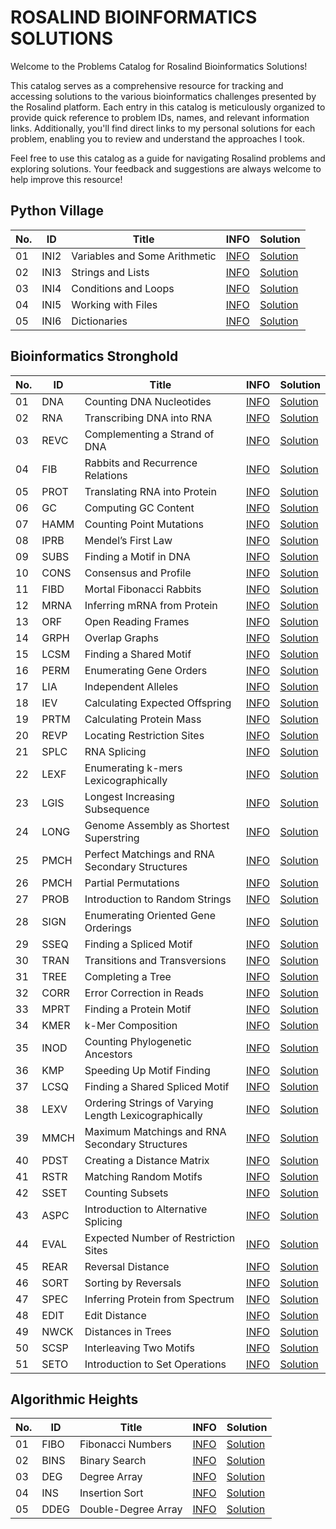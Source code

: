 # ROSALIND BIOINFORMATICS SOLUTIONS
Welcome to the Problems Catalog for Rosalind Bioinformatics Solutions!

This catalog serves as a comprehensive resource for tracking and accessing solutions to the various bioinformatics challenges presented by the Rosalind platform. Each entry in this catalog is meticulously organized to provide quick reference to problem IDs, names, and relevant information links. Additionally, you'll find direct links to my personal solutions for each problem, enabling you to review and understand the approaches I took.

Feel free to use this catalog as a guide for navigating Rosalind problems and exploring solutions. Your feedback and suggestions are always welcome to help improve this resource!

## Python Village

No.  | ID    | Title                           | INFO     | Solution     |
-----|-------|---------------------------------|----------|--------------|
01   | INI2  | Variables and Some Arithmetic   | [INFO](https://rosalind.info/problems/ini2/) | [Solution](https://github.com/AhmedOs13/Rosalind-Bioinformatics/blob/main/Python%20Village/01.%20Variables%20and%20Some%20Arithmetic.py) |
02   | INI3  | Strings and Lists               | [INFO](https://rosalind.info/problems/ini3/) | [Solution](https://github.com/AhmedOs13/Rosalind-Bioinformatics/blob/main/Python%20Village/02.%20Strings%20and%20Lists.py) |
03   | INI4  | Conditions and Loops            | [INFO](https://rosalind.info/problems/ini4/) | [Solution](https://github.com/AhmedOs13/Rosalind-Bioinformatics/blob/main/Python%20Village/03.%20Conditions%20and%20Loops.py) |
04   | INI5  | Working with Files              | [INFO](https://rosalind.info/problems/ini5/) | [Solution](https://github.com/AhmedOs13/Rosalind-Bioinformatics/blob/main/Python%20Village/04.%20Working%20with%20Files.py) |
05   | INI6  | Dictionaries                    | [INFO](https://rosalind.info/problems/ini6/) | [Solution](https://github.com/AhmedOs13/Rosalind-Bioinformatics/blob/main/Python%20Village/05.%20Dictionaries.py) |




## Bioinformatics Stronghold

No.   | ID    | Title                                         | INFO     | Solution     |
------|-------|-----------------------------------------------|----------|--------------|
01    | DNA   | Counting DNA Nucleotides                      | [INFO](https://rosalind.info/problems/dna/) | [Solution](https://github.com/AhmedOs13/Rosalind-Bioinformatics/blob/main/Bioinformatics%20Stronghold/01.%20Counting%20DNA%20Nucleotides.py) |
02    | RNA   | Transcribing DNA into RNA                     | [INFO](https://rosalind.info/problems/rna/) | [Solution](https://github.com/AhmedOs13/Rosalind-Bioinformatics/blob/main/Bioinformatics%20Stronghold/02.%20Transcribing%20DNA%20into%20RNA.py) |
03    | REVC  | Complementing a Strand of DNA                 | [INFO](https://rosalind.info/problems/revc/) | [Solution](https://github.com/AhmedOs13/Rosalind-Bioinformatics/blob/main/Bioinformatics%20Stronghold/03.%20Complementing%20a%20Strand%20of%20DNA.py) |
04    | FIB   | Rabbits and Recurrence Relations              | [INFO](https://rosalind.info/problems/fib/) | [Solution](https://github.com/AhmedOs13/Rosalind-Bioinformatics/blob/main/Bioinformatics%20Stronghold/04.%20Rabbits%20and%20Recurrence%20Relations.py) |
05    | PROT  | Translating RNA into Protein                  | [INFO](https://rosalind.info/problems/prot/) | [Solution](https://github.com/AhmedOs13/Rosalind-Bioinformatics/blob/main/Bioinformatics%20Stronghold/05.%20Translating%20RNA%20into%20Protein.py) |
06    | GC    | Computing GC Content                          | [INFO](https://rosalind.info/problems/gc/) | [Solution](https://github.com/AhmedOs13/Rosalind-Bioinformatics/blob/main/Bioinformatics%20Stronghold/06.%20Computing%20GC%20Content.py) |
07    | HAMM  | Counting Point Mutations                      | [INFO](https://rosalind.info/problems/hamm/) | [Solution](https://github.com/AhmedOs13/Rosalind-Bioinformatics/blob/main/Bioinformatics%20Stronghold/07.%20Counting%20Point%20Mutations.py) |
08    | IPRB  | Mendel’s First Law                            | [INFO](https://rosalind.info/problems/iprb/) | [Solution](https://github.com/AhmedOs13/Rosalind-Bioinformatics/blob/main/Bioinformatics%20Stronghold/08.%20Mendel's%20First%20Law.py) |
09    | SUBS  | Finding a Motif in DNA                        | [INFO](https://rosalind.info/problems/subs/) | [Solution](https://github.com/AhmedOs13/Rosalind-Bioinformatics/blob/main/Bioinformatics%20Stronghold/09.%20Finding%20a%20Motif%20in%20DNA.py) |
10    | CONS  | Consensus and Profile                         | [INFO](https://rosalind.info/problems/cons/) | [Solution](https://github.com/AhmedOs13/Rosalind-Bioinformatics/blob/main/Bioinformatics%20Stronghold/10.%20Consensus%20and%20Profile.py) |
11    | FIBD  | Mortal Fibonacci Rabbits                      | [INFO](https://rosalind.info/problems/fibd/) | [Solution](https://github.com/AhmedOs13/Rosalind-Bioinformatics/blob/main/Bioinformatics%20Stronghold/11.%20Mortal%20Fibonacci%20Rabbits.py) |
12    | MRNA  | Inferring mRNA from Protein                   | [INFO](https://rosalind.info/problems/mrna/) | [Solution](https://github.com/AhmedOs13/Rosalind-Bioinformatics/blob/main/Bioinformatics%20Stronghold/12.%20%20Inferring%20mRNA%20from%20Protein.py) |
13    | ORF   | Open Reading Frames                           | [INFO](https://rosalind.info/problems/orf/) | [Solution](https://github.com/AhmedOs13/Rosalind-Bioinformatics/blob/main/Bioinformatics%20Stronghold/13.%20Open%20Reading%20Frames.py) |
14    | GRPH  | Overlap Graphs                                | [INFO](https://rosalind.info/problems/grph/) | [Solution](https://github.com/AhmedOs13/Rosalind-Bioinformatics/blob/main/Bioinformatics%20Stronghold/14.%20%20Overlap%20Graphs.py) |
15    | LCSM  | Finding a Shared Motif                        | [INFO](https://rosalind.info/problems/lcsm/) | [Solution](https://github.com/AhmedOs13/Rosalind-Bioinformatics/blob/main/Bioinformatics%20Stronghold/15.%20Finding%20A%20Shared%20Motif.py) |
16    | PERM  | Enumerating Gene Orders                       | [INFO](https://rosalind.info/problems/perm/) | [Solution](https://github.com/AhmedOs13/Rosalind-Bioinformatics/blob/main/Bioinformatics%20Stronghold/16.%20Enumerating%20Gene%20Orders.py) |
17    | LIA   | Independent Alleles                           | [INFO](https://rosalind.info/problems/lia/) | [Solution](https://github.com/AhmedOs13/Rosalind-Bioinformatics/blob/main/Bioinformatics%20Stronghold/17.%20Independent%20Alleles.py) |
18    | IEV   | Calculating Expected Offspring                | [INFO](https://rosalind.info/problems/iev/) | [Solution](https://github.com/AhmedOs13/Rosalind-Bioinformatics/blob/main/Bioinformatics%20Stronghold/18.%20Calculating%20Expected%20Offspring.py) |
19    | PRTM  | Calculating Protein Mass                      | [INFO](https://rosalind.info/problems/prtm/) | [Solution](https://github.com/AhmedOs13/Rosalind-Bioinformatics/blob/main/Bioinformatics%20Stronghold/19.%20Calculating%20Protein%20Mass.py) |
20    | REVP  | Locating Restriction Sites                    | [INFO](https://rosalind.info/problems/revp/) | [Solution](https://github.com/AhmedOs13/Rosalind-Bioinformatics/blob/main/Bioinformatics%20Stronghold/20.%20Locating%20Restriction%20Sites.py) |
21    | SPLC  | RNA Splicing                                  | [INFO](https://rosalind.info/problems/splc/) | [Solution](https://github.com/AhmedOs13/Rosalind-Bioinformatics/blob/main/Bioinformatics%20Stronghold/21.%20RNA%20Splicing.py) |
22    | LEXF  | Enumerating k-mers Lexicographically          | [INFO](https://rosalind.info/problems/lexf/) | [Solution](https://github.com/AhmedOs13/Rosalind-Bioinformatics/blob/main/Bioinformatics%20Stronghold/22.%20Enumerating%20k-mers%20Lexicographically.py) |
23    | LGIS  | Longest Increasing Subsequence                | [INFO](https://rosalind.info/problems/lgis/) | [Solution](https://github.com/AhmedOs13/Rosalind-Bioinformatics/blob/main/Bioinformatics%20Stronghold/23.%20Longest%20Increasing%20Subsequence.py) |
24    | LONG  | Genome Assembly as Shortest Superstring       | [INFO](https://rosalind.info/problems/long/) | [Solution](https://github.com/AhmedOs13/Rosalind-Bioinformatics/blob/main/Bioinformatics%20Stronghold/24.%20Genome%20Assembly%20as%20Shortest%20Superstring.py) |
25    | PMCH  | Perfect Matchings and RNA Secondary Structures| [INFO](https://rosalind.info/problems/pmch/) | [Solution](https://github.com/AhmedOs13/Rosalind-Bioinformatics/blob/main/Bioinformatics%20Stronghold/25.%20Perfect%20Matchings%20and%20RNA%20Secondary%20Structures.py) |
26    | PMCH  | Partial Permutations | [INFO](https://rosalind.info/problems/pmch/) | [Solution](https://github.com/AhmedOs13/Rosalind-Bioinformatics/blob/main/Bioinformatics%20Stronghold/26.%20Partial%20Permutations.py) |
27    | PROB  | Introduction to Random Strings | [INFO](https://rosalind.info/problems/prob/) | [Solution](https://github.com/AhmedOs13/Rosalind-Bioinformatics/blob/main/Bioinformatics%20Stronghold/27.%20Introduction%20to%20Random%20Strings.py) |
28    | SIGN  | Enumerating Oriented Gene Orderings | [INFO](https://rosalind.info/problems/sign/) | [Solution](https://github.com/AhmedOs13/Rosalind-Bioinformatics/blob/main/Bioinformatics%20Stronghold/28.%20Enumerating%20Oriented%20Gene%20Orderings.py) |
29    | SSEQ  | Finding a Spliced Motif | [INFO](https://rosalind.info/problems/sseq/) | [Solution](https://github.com/AhmedOs13/Rosalind-Bioinformatics/blob/main/Bioinformatics%20Stronghold/29.%20Finding%20a%20Spliced%20Motif.py) |
30    | TRAN  | Transitions and Transversions | [INFO](https://rosalind.info/problems/tran/) | [Solution](https://github.com/AhmedOs13/Rosalind-Bioinformatics/blob/main/Bioinformatics%20Stronghold/30.%20Transitions%20and%20Transversions.py) |
31    | TREE  | Completing a Tree | [INFO](https://rosalind.info/problems/tree/) | [Solution](https://github.com/AhmedOs13/Rosalind-Bioinformatics/blob/main/Bioinformatics%20Stronghold/31.%20Completing%20a%20Tree.py) |
32    | CORR  | Error Correction in Reads | [INFO](https://rosalind.info/problems/corr/) | [Solution](https://github.com/AhmedOs13/Rosalind-Bioinformatics/blob/main/Bioinformatics%20Stronghold/32.%20Error%20Correction%20in%20Reads.py) |
33    | MPRT  | Finding a Protein Motif | [INFO](https://rosalind.info/problems/mprt/) | [Solution](https://github.com/AhmedOs13/Rosalind-Bioinformatics/blob/main/Bioinformatics%20Stronghold/33.%20Finding%20a%20Protein%20Motif.py) |
34    | KMER  | k-Mer Composition | [INFO](https://rosalind.info/problems/kmer/) | [Solution](https://github.com/AhmedOs13/Rosalind-Bioinformatics/blob/main/Bioinformatics%20Stronghold/34.%20k-Mer%20Composition.py) |
35    | INOD  | Counting Phylogenetic Ancestors | [INFO](https://rosalind.info/problems/inod/) | [Solution](https://github.com/AhmedOs13/Rosalind-Bioinformatics/blob/main/Bioinformatics%20Stronghold/35.%20Counting%20Phylogenetic%20Ancestors.py) |
36    | KMP  | Speeding Up Motif Finding | [INFO](https://rosalind.info/problems/kmp/) | [Solution](https://github.com/AhmedOs13/Rosalind-Bioinformatics/blob/main/Bioinformatics%20Stronghold/36.%20Speeding%20Up%20Motif%20Finding.py) |
37    | LCSQ  | Finding a Shared Spliced Motif | [INFO](https://rosalind.info/problems/lcsq/) | [Solution](https://github.com/AhmedOs13/Rosalind-Bioinformatics/blob/main/Bioinformatics%20Stronghold/37.%20Finding%20a%20Shared%20Spliced%20Motif.py) |
38    | LEXV  | Ordering Strings of Varying Length Lexicographically | [INFO](https://rosalind.info/problems/lexv/) | [Solution](https://github.com/AhmedOs13/Rosalind-Bioinformatics/blob/main/Bioinformatics%20Stronghold/38.%20Ordering%20Strings%20of%20Varying%20Length%20Lexicographically.py) |
39    | MMCH  | Maximum Matchings and RNA Secondary Structures | [INFO](https://rosalind.info/problems/mmch/) | [Solution](https://github.com/AhmedOs13/Rosalind-Bioinformatics/blob/main/Bioinformatics%20Stronghold/39.%20Maximum%20Matchings%20and%20RNA%20Secondary%20Structures.py) |
40    | PDST  | Creating a Distance Matrix | [INFO](https://rosalind.info/problems/pdst/) | [Solution](https://github.com/AhmedOs13/Rosalind-Bioinformatics/blob/main/Bioinformatics%20Stronghold/40.%20Creating%20a%20Distance%20Matrix.py) |
41    | RSTR  | Matching Random Motifs | [INFO](https://rosalind.info/problems/rstr/) | [Solution](https://github.com/AhmedOs13/Rosalind-Bioinformatics/blob/main/Bioinformatics%20Stronghold/41.%20Matching%20Random%20Motifs.py) |
42    | SSET  | Counting Subsets | [INFO](https://rosalind.info/problems/sset/) | [Solution](https://github.com/AhmedOs13/Rosalind-Bioinformatics/blob/main/Bioinformatics%20Stronghold/42.%20Counting%20Subsets.py) |
43    | ASPC  | Introduction to Alternative Splicing | [INFO](https://rosalind.info/problems/aspc/) | [Solution](https://github.com/AhmedOs13/Rosalind-Bioinformatics/blob/main/Bioinformatics%20Stronghold/43.%20Introduction%20to%20Alternative%20Splicing.py) |
44    | EVAL  | Expected Number of Restriction Sites | [INFO](https://rosalind.info/problems/eval/) | [Solution](https://github.com/AhmedOs13/Rosalind-Bioinformatics/blob/main/Bioinformatics%20Stronghold/44.%20Expected%20Number%20of%20Restriction%20Sites.py) |
45 | REAR | Reversal Distance | [INFO](https://rosalind.info/problems/rear/) | [Solution](https://github.com/AhmedOs13/Rosalind-Bioinformatics/blob/main/Bioinformatics%20Stronghold/45.%20Reversal%20Distance.py) |
46 | SORT | Sorting by Reversals | [INFO](https://rosalind.info/problems/sort/) | [Solution](https://github.com/AhmedOs13/Rosalind-Bioinformatics/blob/main/Bioinformatics%20Stronghold/46.%20Sorting%20by%20Reversals.py) |
47 | SPEC | Inferring Protein from Spectrum | [INFO](https://rosalind.info/problems/spec/) | [Solution](https://github.com/AhmedOs13/Rosalind-Bioinformatics/blob/main/Bioinformatics%20Stronghold/47.%20Inferring%20Protein%20from%20Spectrum.py) |
48 | EDIT | Edit Distance | [INFO](https://rosalind.info/problems/edit/) | [Solution](https://github.com/AhmedOs13/Rosalind-Bioinformatics/blob/main/Bioinformatics%20Stronghold/48.%20Edit%20Distance.py) |
49 | NWCK | Distances in Trees | [INFO](https://rosalind.info/problems/nwck/) | [Solution](https://github.com/AhmedOs13/Rosalind-Bioinformatics/blob/main/Bioinformatics%20Stronghold/49.%20Distances%20in%20Trees.py) |
50 | SCSP | Interleaving Two Motifs | [INFO](https://rosalind.info/problems/scsp/) | [Solution](https://github.com/AhmedOs13/Rosalind-Bioinformatics/blob/main/Bioinformatics%20Stronghold/50.%20Interleaving%20Two%20Motifs.py) |
51 | SETO | Introduction to Set Operations | [INFO](https://rosalind.info/problems/seto/) | [Solution](https://github.com/AhmedOs13/Rosalind-Bioinformatics/blob/main/Bioinformatics%20Stronghold/51.%20Introduction%20to%20Set%20Operations.py) |


## Algorithmic Heights

No.  | ID    | Title                           | INFO     | Solution     |
-----|-------|---------------------------------|----------|--------------|
01   | FIBO  | Fibonacci Numbers   | [INFO](https://rosalind.info/problems/fibo/) | [Solution](https://github.com/AhmedOs13/Rosalind-Bioinformatics/blob/main/Algorithmic%20Heights/01.%20Fibonacci%20Numbers.py) |
02   | BINS  | Binary Search       | [INFO](https://rosalind.info/problems/bins/) | [Solution](https://github.com/AhmedOs13/Rosalind-Bioinformatics/blob/main/Algorithmic%20Heights/02.%20Binary%20Search.py) |
03   | DEG   | Degree Array        | [INFO](https://rosalind.info/problems/deg/)  | [Solution](https://github.com/AhmedOs13/Rosalind-Bioinformatics/blob/main/Algorithmic%20Heights/03.%20Degree%20Array.py)  |
04   | INS   | Insertion Sort      | [INFO](https://rosalind.info/problems/ins/)  | [Solution](https://github.com/AhmedOs13/Rosalind-Bioinformatics/blob/main/Algorithmic%20Heights/04.%20Insertion%20Sort.py) |
05   | DDEG  | Double-Degree Array | [INFO](https://rosalind.info/problems/ddeg/) | [Solution](https://github.com/AhmedOs13/Rosalind-Bioinformatics/tree/main/Algorithmic%20Heights)
